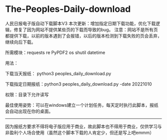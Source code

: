 # The-Peoples-Daily-download
人民日报电子版自动下载脚本V3
本次更新：增加指定日期下载功能，优化下载逻辑，修复了因为网站不提供某些页的下载而导致的bug。
注意：网站不是所有页都提供下载，以前的版本遇到了会报错，以后的版本检测到下载失败的页会丢弃，继续向后下载。

所需模块：requests re PyPDF2 os shutil datetime

用法：

下载当天报纸： python3 peoples_daily_download.py 

下载指定日期报纸：python3 peoples_daily_download.py -date 20221010


权限：目录下允许读写

最佳使用姿势：可以在windows建立一个计划任务，每天定时执行此脚本，报纸会自动出现在你的桌面。

--------------------------

因为报纸方要求不得将电子版应用于商业，故此脚本也不得用于商业，仅供学习与非盈利个人场合使用（虽然这个脚本下载的人肯定少，但还是写上吧emmm）
